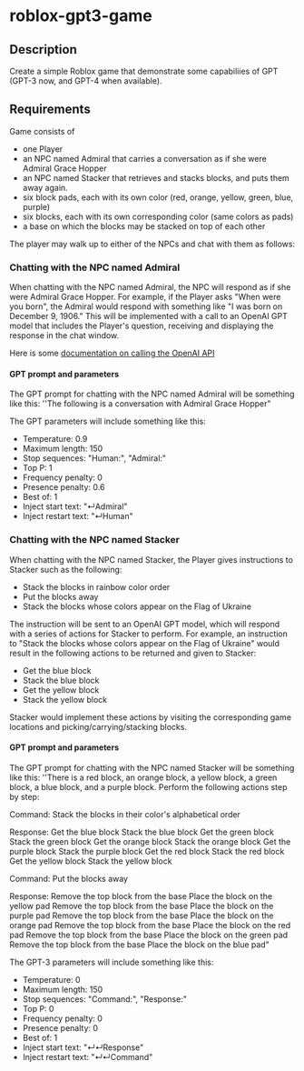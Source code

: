 # roblox-gpt3-game
## Description
Create a simple Roblox game that demonstrate some capabiliies of GPT (GPT-3 now, and GPT-4 when available).

## Requirements
Game consists of
- one Player
- an NPC named Admiral that carries a conversation as if she were Admiral Grace Hopper
- an NPC named Stacker that retrieves and stacks blocks, and puts them away again.
- six block pads, each with its own color (red, orange, yellow, green, blue, purple)
- six blocks, each with its own corresponding color (same colors as pads)
- a base on which the blocks may be stacked on top of each other

The player may walk up to either of the NPCs and chat with them as follows:

### Chatting with the NPC named Admiral
When chatting with the NPC named Admiral, the NPC will respond as if she were Admiral Grace Hopper. For example, if the Player asks "When were you born", the Admiral would respond with something like "I was born on December 9, 1906." This will be implemented with a call to an OpenAI GPT model that includes the Player's question, receiving and displaying the response in the chat window.

Here is some [documentation on calling the OpenAI API](https://beta.openai.com/docs/api-reference/introduction)

#### GPT prompt and parameters
The GPT prompt for chatting with the NPC named Admiral will be something like this:
''The following is a conversation with Admiral Grace Hopper"

The GPT parameters will include something like this:
- Temperature: 0.9
- Maximum length: 150
- Stop sequences: "Human:", "Admiral:"
- Top P: 1
- Frequency penalty: 0
- Presence penalty: 0.6
- Best of: 1
- Inject start text: "↵Admiral"
- Inject restart text: "↵Human"

### Chatting with the NPC named Stacker
When chatting with the NPC named Stacker, the Player gives instructions to Stacker such as the following:
- Stack the blocks in rainbow color order
- Put the blocks away
- Stack the blocks whose colors appear on the Flag of Ukraine

The instruction will be sent to an OpenAI GPT model, which will respond with a series of actions for Stacker to perform. For example, an instruction to "Stack the blocks whose colors appear on the Flag of Ukraine" would result in the following actions to be returned and given to Stacker:
- Get the blue block
- Stack the blue block
- Get the yellow block
- Stack the yellow block

Stacker would implement these actions by visiting the corresponding game locations and picking/carrying/stacking blocks.

#### GPT prompt and parameters
The GPT prompt for chatting with the NPC named Stacker will be something like this:
''There is a red block, an orange block, a yellow block, a green block, a blue block, and a purple block. Perform the following actions step by step:

Command: Stack the blocks in their color's alphabetical order

Response: 
Get the blue block
Stack the blue block
Get the green block
Stack the green block
Get the orange block
Stack the orange block
Get the purple block
Stack the purple block
Get the red block
Stack the red block
Get the yellow block
Stack the yellow block

Command: Put the blocks away

Response: 
Remove the top block from the base
Place the block on the yellow pad
Remove the top block from the base
Place the block on the purple pad
Remove the top block from the base
Place the block on the orange pad
Remove the top block from the base
Place the block on the red pad
Remove the top block from the base
Place the block on the green pad
Remove the top block from the base
Place the block on the blue pad"

The GPT-3 parameters will include something like this:
- Temperature: 0
- Maximum length: 150
- Stop sequences: "Command:", "Response:"
- Top P: 0
- Frequency penalty: 0
- Presence penalty: 0
- Best of: 1
- Inject start text: "↵↵Response"
- Inject restart text: "↵↵Command"
